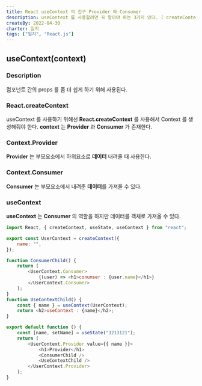 ```yaml
---
title: React useContext 의 친구 Provider 와 Consumer
description: useContext 를 사용할려면 꼭 알아야 하는 3가지 있다. ( createContext, Provider, Consumer )
createBy: 2022-04-30
charter: 일지
tags: ["일지", "React.js"]
---
```


## useContext(context)

### Description

컴포넌트 간의 props 를 좀 더 쉽게 하기 위해 사용된다.

### React.createContext

useContext 를 사용하기 위해선 **React.createContext** 를 사용해서 Context 를 생성해줘야 한다.
**context** 는 **Provider** 과 **Consumer** 가 존재한다.

### Context.Provider

**Provider** 는 부모요소에서 하위요소로 **데이터** 내려줄 때 사용한다.

### Context.Consumer

**Consumer** 는 부모요소에서 내려준 **데이터**를 가져올 수 있다.

### useContext

**useContext** 는 **Consumer** 의 역할을 하지만 데이터를 객체로 가져올 수 있다.

```js
import React, { createContext, useState, useContext } from "react";

export const UserContext = createContext({
    name: "",
});

function ConsumerChild() {
    return (
        <UserContext.Consumer>
            {(user) => <h1>conumser : {user.name}</h1>}
        </UserContext.Consumer>
    );
}
function UseContextChild() {
    const { name } = useContext(UserContext);
    return <h2>useContext : {name}</h2>;
}

export default function () {
    const [name, setName] = useState("3213121");
    return (
        <UserContext.Provider value={{ name }}>
            <h1>Provider</h1>
            <ConsumerChild />
            <UseContextChild />
        </UserContext.Provider>
    );
}
```

